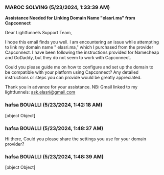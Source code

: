 ### MAROC SOLVING (5/23/2024, 1:33:39 AM)

**Assistance Needed for Linking Domain Name "elasri.ma" from Capconnect**

Dear Lightfunnels Support Team,

I hope this email finds you well.
I am encountering an issue while attempting to link my domain name "
elasri.ma," which I purchased from the provider Capconnect. I have been
following the instructions provided for Namecheap and GoDaddy, but they do
not seem to work with Capconnect.

Could you please guide me on how to configure and set up the domain to be
compatible with your platform using Capconnect? Any detailed instructions
or steps you can provide would be greatly appreciated.

Thank you in advance for your assistance.
NB: Gmail linked to my  lightfunnels: ask.elasri@gmail.com

### hafsa BOUALLI (5/23/2024, 1:42:18 AM)

[object Object]

### hafsa BOUALLI (5/23/2024, 1:48:37 AM)

Hi there, 
Could you please share the settings you use for your domain provider?

### hafsa BOUALLI (5/23/2024, 1:48:39 AM)

[object Object]
